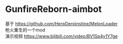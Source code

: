 # GunfireReborn-aimbot
  基于 https://github.com/HerpDerpinstine/MelonLoader  
  枪火重生的一个mod  
  演示视频 https://www.bilibili.com/video/BV1Sp4y1Y7ge  
